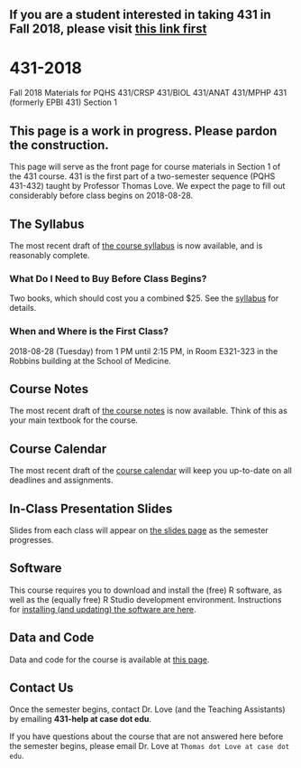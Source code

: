 ## If you are a student interested in taking 431 in Fall 2018, please visit [this link first](https://github.com/THOMASELOVE/431-2018/blob/master/interest.md)

# 431-2018

Fall 2018 Materials for PQHS 431/CRSP 431/BIOL 431/ANAT 431/MPHP 431 (formerly EPBI 431) Section 1

## This page is a work in progress. Please pardon the construction.

This page will serve as the front page for course materials in Section 1 of the 431 course. 431 is the first part of a two-semester sequence (PQHS 431-432) taught by Professor Thomas Love. We expect the page to fill out considerably before class begins on 2018-08-28.

## The Syllabus

The most recent draft of [the course syllabus](https://thomaselove.github.io/2018-431-syllabus/) is now available, and is reasonably complete.

### What Do I Need to Buy Before Class Begins?

Two books, which should cost you a combined $25. See the [syllabus](https://thomaselove.github.io/2018-431-syllabus/) for details.

### When and Where is the First Class?

2018-08-28 (Tuesday) from 1 PM until 2:15 PM, in Room E321-323 in the Robbins building at the School of Medicine.

## Course Notes

The most recent draft of [the course notes](https://thomaselove.github.io/2018-431-book/) is now available. Think of this as your main textbook for the course.

## Course Calendar

The most recent draft of the [course calendar](https://github.com/THOMASELOVE/431-2018/blob/master/calendar.md) will keep you up-to-date on all deadlines and assignments.

## In-Class Presentation Slides

Slides from each class will appear on [the slides page](https://github.com/THOMASELOVE/431-2018/tree/master/slides) as the semester progresses.

## Software

This course requires you to download and install the (free) R software, as well as the (equally free) R Studio development environment. Instructions for [installing (and updating) the software are here](https://github.com/THOMASELOVE/431-2018/tree/master/software).

## Data and Code

Data and code for the course is available at [this page](https://github.com/THOMASELOVE/431-2018-data).

## Contact Us

Once the semester begins, contact Dr. Love (and the Teaching Assistants) by emailing **431-help at case dot edu**.

If you have questions about the course that are not answered here before the semester begins, please email Dr. Love at `Thomas dot Love at case dot edu`.
